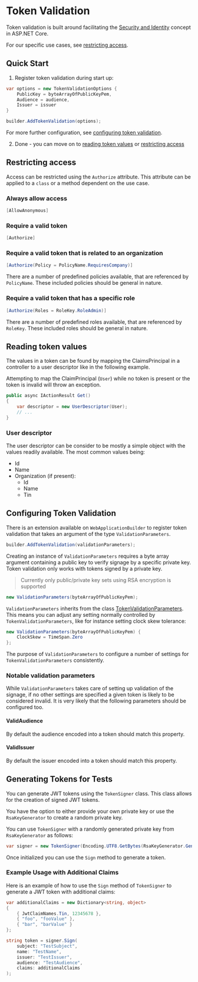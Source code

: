 # Token Validation

Token validation is built around facilitating the [Security and Identity](https://learn.microsoft.com/en-us/aspnet/core/security/authorization/introduction?view=aspnetcore-7.0) concept in ASP.NET Core.

For our specific use cases, see [restricting access](#restricting-access).

## Quick Start

1. Register token validation during start up:

```csharp
var options = new TokenValidationOptions {
    PublicKey = byteArrayOfPublicKeyPem,
    Audience = audience,
    Issuer = issuer
}

builder.AddTokenValidation(options);
```

For more further configuration, see [configuring token validation](#configuring-token-validation).

2. Done - you can move on to [reading token values](#reading-token-values) or [restricting access](#restricting-access)

## Restricting access

Access can be restricted using the `Authorize` attribute. This attribute can be applied to a `class` or a method dependent on the use case.

### Always allow access
```csharp
[AllowAnonymous]
```

### Require a valid token
```csharp
[Authorize]
```

### Require a valid token that is related to an organization
```csharp
[Authorize(Policy = PolicyName.RequiresCompany)]
```

There are a number of predefined policies available, that are referenced by `PolicyName`. These included policies should be general in nature.

### Require a valid token that has a specific role
```csharp
[Authorize(Roles = RoleKey.RoleAdmin)]
```

There are a number of predefined roles available, that are referenced by `RoleKey`. These included roles should be general in nature.

## Reading token values

The values in a token can be found by mapping the ClaimsPrincipal in a controller to a user descriptor like in the following example.

Attempting to map the ClaimPrincipal (`User`) while no token is present or the token is invalid will throw an exception.

```csharp
public async IActionResult Get()
{
    var descriptor = new UserDescriptor(User);
    // ...
}
```

### User descriptor

The user descriptor can be consider to be mostly a simple object with the values readily available. The most common values being:

- Id
- Name
- Organization (if present):
    - Id
    - Name
    - Tin

## Configuring Token Validation

There is an extension available on `WebApplicationBuilder` to register token validation that takes an argument of the type `ValidationParameters`.

```csharp
builder.AddTokenValidation(validationParameters);
```

Creating an instance of `ValidationParameters` requires a byte array argument containing a public key to verify signage by a specific private key. Token validation only works with tokens signed by a private key.

> Currently only public/private key sets using RSA encryption is supported

```csharp
new ValidationParameters(byteArrayOfPublicKeyPem);
```

`ValidationParameters` inherits from the class [TokenValidationParameters](https://learn.microsoft.com/en-us/dotnet/api/microsoft.identitymodel.tokens.tokenvalidationparameters?view=msal-web-dotnet-latest). This means you can adjust any setting normally controlled by `TokenValidationParameters`, like for instance setting clock skew tolerance:

```csharp
new ValidationParameters(byteArrayOfPublicKeyPem) {
    ClockSkew = TimeSpan.Zero
};
```

The purpose of `ValidationParameters` to configure a number of settings for `TokenValidationParameters` consistently.

### Notable validation parameters

While `ValidationParameters` takes care of setting up validation of the signage, if no other settings are specified a given token is likely to be considered invalid. It is very likely that the following parameters should be configured too.

#### ValidAudience
By default the audience encoded into a token should match this property.

#### ValidIssuer
By default the issuer encoded into a token should match this property.

## Generating Tokens for Tests

You can generate JWT tokens using the `TokenSigner` class. This class allows for the creation of signed JWT tokens.

You have the option to either provide your own private key or use the `RsaKeyGenerator` to create a random private key.

You can use `TokenSigner` with a randomly generated private key from `RsaKeyGenerator` as follows:

```csharp
var signer = new TokenSigner(Encoding.UTF8.GetBytes(RsaKeyGenerator.GenerateTestKey()));
```

Once initialized you can use the `Sign` method to generate a token.

### Example Usage with Additional Claims

Here is an example of how to use the `Sign` method of `TokenSigner` to generate a JWT token with additional claims:

```csharp
var additionalClaims = new Dictionary<string, object>
{
    { JwtClaimNames.Tin, 12345678 },
    { "foo", "fooValue" },
    { "bar", "barValue" }
};

string token = signer.Sign(
    subject: "TestSubject",
    name: "TestName",
    issuer: "TestIssuer",
    audience: "TestAudience",
    claims: additionalClaims
);
```

